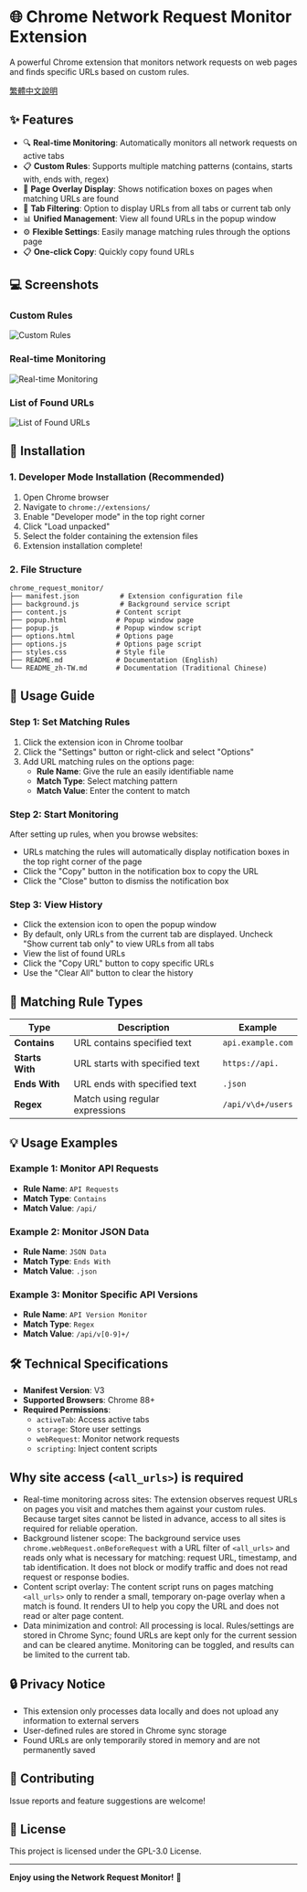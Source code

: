 # 🌐 Chrome Network Request Monitor Extension

A powerful Chrome extension that monitors network requests on web pages and finds specific URLs based on custom rules.

[繁體中文說明](README_zh-TW.md)

## ✨ Features

- 🔍 **Real-time Monitoring**: Automatically monitors all network requests on active tabs
- 📋 **Custom Rules**: Supports multiple matching patterns (contains, starts with, ends with, regex)
- 📌 **Page Overlay Display**: Shows notification boxes on pages when matching URLs are found
- 🎯 **Tab Filtering**: Option to display URLs from all tabs or current tab only
- 📊 **Unified Management**: View all found URLs in the popup window
- ⚙️ **Flexible Settings**: Easily manage matching rules through the options page
- 📋 **One-click Copy**: Quickly copy found URLs

## 💻 Screenshots

### Custom Rules
![Custom Rules](screenshot/set-rules.png "Custom Rules")

### Real-time Monitoring
![Real-time Monitoring](screenshot/monitoring.png "Real-time Monitoring")

### List of Found URLs
![List of Found URLs](screenshot/found-urls.png "List of Found URLs")

## 🚀 Installation

### 1. Developer Mode Installation (Recommended)

1. Open Chrome browser
2. Navigate to `chrome://extensions/`
3. Enable "Developer mode" in the top right corner
4. Click "Load unpacked"
5. Select the folder containing the extension files
6. Extension installation complete!

### 2. File Structure

```
chrome_request_monitor/
├── manifest.json          # Extension configuration file
├── background.js          # Background service script
├── content.js            # Content script
├── popup.html            # Popup window page
├── popup.js              # Popup window script
├── options.html          # Options page
├── options.js            # Options page script
├── styles.css            # Style file
├── README.md             # Documentation (English)
└── README_zh-TW.md       # Documentation (Traditional Chinese)
```

## 📖 Usage Guide

### Step 1: Set Matching Rules

1. Click the extension icon in Chrome toolbar
2. Click the "Settings" button or right-click and select "Options"
3. Add URL matching rules on the options page:
   - **Rule Name**: Give the rule an easily identifiable name
   - **Match Type**: Select matching pattern
   - **Match Value**: Enter the content to match

### Step 2: Start Monitoring

After setting up rules, when you browse websites:
- URLs matching the rules will automatically display notification boxes in the top right corner of the page
- Click the "Copy" button in the notification box to copy the URL
- Click the "Close" button to dismiss the notification box

### Step 3: View History

- Click the extension icon to open the popup window
- By default, only URLs from the current tab are displayed. Uncheck "Show current tab only" to view URLs from all tabs
- View the list of found URLs
- Click the "Copy URL" button to copy specific URLs
- Use the "Clear All" button to clear the history

## 🔧 Matching Rule Types

| Type | Description | Example |
|------|-------------|---------|
| **Contains** | URL contains specified text | `api.example.com` |
| **Starts With** | URL starts with specified text | `https://api.` |
| **Ends With** | URL ends with specified text | `.json` |
| **Regex** | Match using regular expressions | `/api/v\d+/users` |

## 💡 Usage Examples

### Example 1: Monitor API Requests
- **Rule Name**: `API Requests`
- **Match Type**: `Contains`
- **Match Value**: `/api/`

### Example 2: Monitor JSON Data
- **Rule Name**: `JSON Data`
- **Match Type**: `Ends With`
- **Match Value**: `.json`

### Example 3: Monitor Specific API Versions
- **Rule Name**: `API Version Monitor`
- **Match Type**: `Regex`
- **Match Value**: `/api/v[0-9]+/`

## 🛠️ Technical Specifications

- **Manifest Version**: V3
- **Supported Browsers**: Chrome 88+
- **Required Permissions**:
  - `activeTab`: Access active tabs
  - `storage`: Store user settings
  - `webRequest`: Monitor network requests
  - `scripting`: Inject content scripts

## Why site access (`<all_urls>`) is required

- Real-time monitoring across sites: The extension observes request URLs on pages you visit and matches them against your custom rules. Because target sites cannot be listed in advance, access to all sites is required for reliable operation.
- Background listener scope: The background service uses `chrome.webRequest.onBeforeRequest` with a URL filter of `<all_urls>` and reads only what is necessary for matching: request URL, timestamp, and tab identification. It does not block or modify traffic and does not read request or response bodies.
- Content script overlay: The content script runs on pages matching `<all_urls>` only to render a small, temporary on-page overlay when a match is found. It renders UI to help you copy the URL and does not read or alter page content.
- Data minimization and control: All processing is local. Rules/settings are stored in Chrome Sync; found URLs are kept only for the current session and can be cleared anytime. Monitoring can be toggled, and results can be limited to the current tab.

## 🔒 Privacy Notice

- This extension only processes data locally and does not upload any information to external servers
- User-defined rules are stored in Chrome sync storage
- Found URLs are only temporarily stored in memory and are not permanently saved

## 🤝 Contributing

Issue reports and feature suggestions are welcome!

## 📄 License

This project is licensed under the GPL-3.0 License.

---

**Enjoy using the Network Request Monitor!** 🎉 
